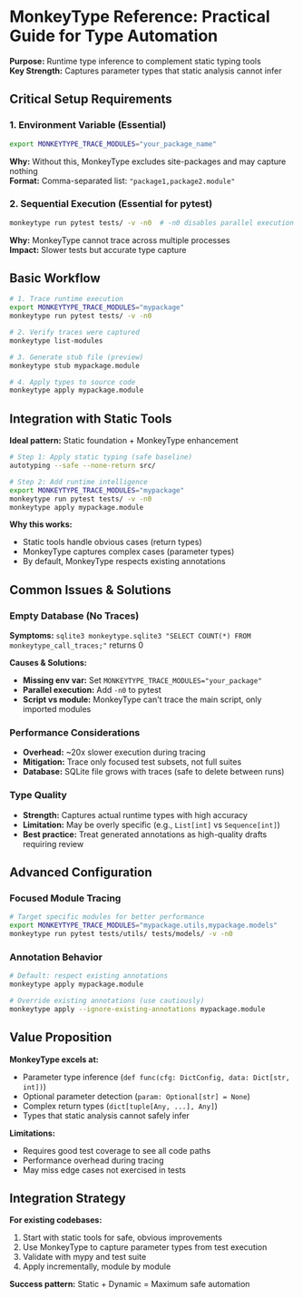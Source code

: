# MonkeyType Reference: Practical Guide for Type Automation

**Purpose:** Runtime type inference to complement static typing tools  
**Key Strength:** Captures parameter types that static analysis cannot infer

## Critical Setup Requirements

### 1. Environment Variable (Essential)
```bash
export MONKEYTYPE_TRACE_MODULES="your_package_name"
```
**Why:** Without this, MonkeyType excludes site-packages and may capture nothing  
**Format:** Comma-separated list: `"package1,package2.module"`

### 2. Sequential Execution (Essential for pytest)
```bash
monkeytype run pytest tests/ -v -n0  # -n0 disables parallel execution
```
**Why:** MonkeyType cannot trace across multiple processes  
**Impact:** Slower tests but accurate type capture

## Basic Workflow

```bash
# 1. Trace runtime execution
export MONKEYTYPE_TRACE_MODULES="mypackage"
monkeytype run pytest tests/ -v -n0

# 2. Verify traces were captured
monkeytype list-modules

# 3. Generate stub file (preview)
monkeytype stub mypackage.module

# 4. Apply types to source code
monkeytype apply mypackage.module
```

## Integration with Static Tools

**Ideal pattern:** Static foundation + MonkeyType enhancement
```bash
# Step 1: Apply static typing (safe baseline)
autotyping --safe --none-return src/

# Step 2: Add runtime intelligence
export MONKEYTYPE_TRACE_MODULES="mypackage" 
monkeytype run pytest tests/ -v -n0
monkeytype apply mypackage.module
```

**Why this works:** 
- Static tools handle obvious cases (return types)
- MonkeyType captures complex cases (parameter types)
- By default, MonkeyType respects existing annotations

## Common Issues & Solutions

### Empty Database (No Traces)
**Symptoms:** `sqlite3 monkeytype.sqlite3 "SELECT COUNT(*) FROM monkeytype_call_traces;"` returns 0

**Causes & Solutions:**
- **Missing env var:** Set `MONKEYTYPE_TRACE_MODULES="your_package"`
- **Parallel execution:** Add `-n0` to pytest
- **Script vs module:** MonkeyType can't trace the main script, only imported modules

### Performance Considerations
- **Overhead:** ~20x slower execution during tracing
- **Mitigation:** Trace only focused test subsets, not full suites
- **Database:** SQLite file grows with traces (safe to delete between runs)

### Type Quality
- **Strength:** Captures actual runtime types with high accuracy
- **Limitation:** May be overly specific (e.g., `List[int]` vs `Sequence[int]`)
- **Best practice:** Treat generated annotations as high-quality drafts requiring review

## Advanced Configuration

### Focused Module Tracing
```bash
# Target specific modules for better performance
export MONKEYTYPE_TRACE_MODULES="mypackage.utils,mypackage.models"
monkeytype run pytest tests/utils/ tests/models/ -v -n0
```

### Annotation Behavior
```bash
# Default: respect existing annotations
monkeytype apply mypackage.module

# Override existing annotations (use cautiously)
monkeytype apply --ignore-existing-annotations mypackage.module
```

## Value Proposition

**MonkeyType excels at:**
- Parameter type inference (`def func(cfg: DictConfig, data: Dict[str, int])`)
- Optional parameter detection (`param: Optional[str] = None`)
- Complex return types (`dict[tuple[Any, ...], Any]`)
- Types that static analysis cannot safely infer

**Limitations:**
- Requires good test coverage to see all code paths
- Performance overhead during tracing
- May miss edge cases not exercised in tests

## Integration Strategy

**For existing codebases:**
1. Start with static tools for safe, obvious improvements
2. Use MonkeyType to capture parameter types from test execution  
3. Validate with mypy and test suite
4. Apply incrementally, module by module

**Success pattern:** Static + Dynamic = Maximum safe automation